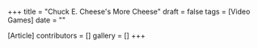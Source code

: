 +++
title = "Chuck E. Cheese's More Cheese"
draft = false
tags = [Video Games]
date = ""

[Article]
contributors = []
gallery = []
+++
